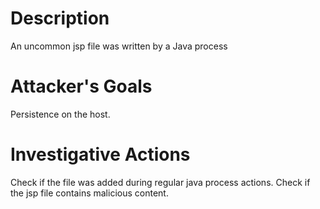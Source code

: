 # Description
An uncommon jsp file was written by a Java process
# Attacker's Goals
Persistence on the host.
# Investigative Actions
Check if the file was added during regular java process actions.
Check if the jsp file contains malicious content.
